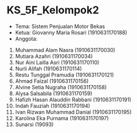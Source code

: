 # KS_5F_Kelompok2

* Tema: Sistem Penjualan Motor Bekas
* Ketua: Giovanny Maria Rosari (1910631170188)
*	Anggota:
  1.	Muhammad Alam Nasra (1910631170030)
  2.	Mutiara Azahri (1910631170034)
  3.	Nur Aini Lailla Asri (1910631170110)
  4.	Nurli Alifah (1910631170114)
  5.	Restu Tunggal Pramudia (1910631170121)
  6.	Ahmad Faizal (1910631170156)
  7.	Alvine Setia Nugraha (1910631170158)
  8.	Alysa Salsabila (1910631170159)
  9.	Hafizh Hasan Alauddin Rabbani (1910631170191)
  10.	Indah Fauziah (1910631170194)
  11.	Ivan Rizwan Muhammad Danial (1910631170195)
  12.	Karolina Eka Purnama (1910631170197)
  13.	Sunarsi (19093)
